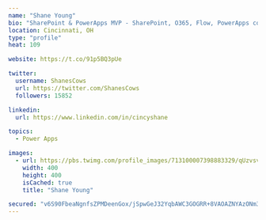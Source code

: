 ```yaml
---
name: "Shane Young"
bio: "SharePoint & PowerApps MVP - SharePoint, O365, Flow, PowerApps consulting? @PowerApps911 | Pure Snark? You found it."
location: Cincinnati, OH
type: "profile"
heat: 109

website: https://t.co/91p5BQ3pUe

twitter:
  username: ShanesCows
  url: https://twitter.com/ShanesCows
  followers: 15852

linkedin:
  url: https://www.linkedin.com/in/cincyshane

topics:
  - Power Apps

images:
  - url: https://pbs.twimg.com/profile_images/713100007398883329/qUzvsvQ3_400x400.jpg
    width: 400
    height: 400
    isCached: true
    title: "Shane Young"

secured: "v6S90FbeaNgnfsZPMDeenGox/jSpwGeJ32YqbAWC3GOGRR+8VAOAZNYAzONm3dgJH8KL1F3kG/he2nOsA/G/2DbbapqEXsZZ3xzJrmNtXKxfq845oe4iRB2mWEaEszRqKpGV/uGPyyoXPyVZIqSK/b8gqt3Ocr+L5CCSSYIUva1rWsheOCO4TS482VYtL2rcwZOUsyfX6scSzEeDzkbc8rAzMU0TtJr0lHFOGZUzMzfEJpVGDZCrrAzZ/yTFBsbKgj7Z5MANcMMKq8u9gQhcC40svDJlux7fE/EAm596D1aHGPxrgdpiFbNqUOdm97wJ9grAPenmhEiBNgnw2WwX4JFXaYoxL/xZSag3BmphQ7w3PQpRHsHXSToNUcKkuYKEtcvxU0eRyo0gl1SyaKzxFHNeCUMPEuXmE6sp2vvjs1I=;zSh6SmD/wFqEUCuVRlmYEg=="
---
```



